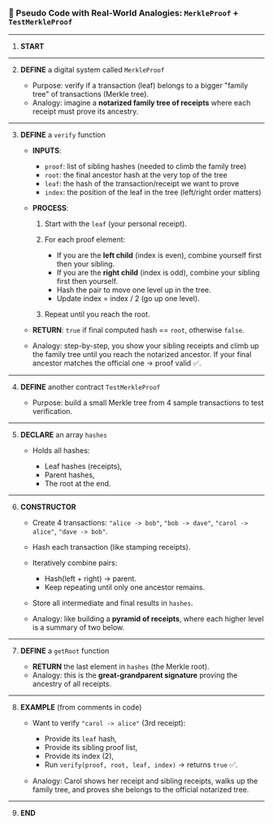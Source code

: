 ### 🧠 Pseudo Code with Real-World Analogies: `MerkleProof` + `TestMerkleProof`

---

1. **START**

---

2. **DEFINE** a digital system called `MerkleProof`

   - Purpose: verify if a transaction (leaf) belongs to a bigger "family tree" of transactions (Merkle tree).
   - Analogy: imagine a **notarized family tree of receipts** where each receipt must prove its ancestry.

---

3. **DEFINE** a `verify` function

   - **INPUTS**:

     - `proof`: list of sibling hashes (needed to climb the family tree)
     - `root`: the final ancestor hash at the very top of the tree
     - `leaf`: the hash of the transaction/receipt we want to prove
     - `index`: the position of the leaf in the tree (left/right order matters)

   - **PROCESS**:

     1. Start with the `leaf` (your personal receipt).
     2. For each proof element:

        - If you are the **left child** (index is even), combine yourself first then your sibling.
        - If you are the **right child** (index is odd), combine your sibling first then yourself.
        - Hash the pair to move one level up in the tree.
        - Update index = index / 2 (go up one level).

     3. Repeat until you reach the root.

   - **RETURN**: `true` if final computed hash == `root`, otherwise `false`.

   - Analogy: step-by-step, you show your sibling receipts and climb up the family tree until you reach the notarized ancestor. If your final ancestor matches the official one → proof valid ✅.

---

4. **DEFINE** another contract `TestMerkleProof`

   - Purpose: build a small Merkle tree from 4 sample transactions to test verification.

---

5. **DECLARE** an array `hashes`

   - Holds all hashes:

     - Leaf hashes (receipts),
     - Parent hashes,
     - The root at the end.

---

6. **CONSTRUCTOR**

   - Create 4 transactions: `"alice -> bob"`, `"bob -> dave"`, `"carol -> alice"`, `"dave -> bob"`.

   - Hash each transaction (like stamping receipts).

   - Iteratively combine pairs:

     - Hash(left + right) → parent.
     - Keep repeating until only one ancestor remains.

   - Store all intermediate and final results in `hashes`.

   - Analogy: like building a **pyramid of receipts**, where each higher level is a summary of two below.

---

7. **DEFINE** a `getRoot` function

   - **RETURN** the last element in `hashes` (the Merkle root).
   - Analogy: this is the **great-grandparent signature** proving the ancestry of all receipts.

---

8. **EXAMPLE** (from comments in code)

   - Want to verify `"carol -> alice"` (3rd receipt):

     - Provide its `leaf` hash,
     - Provide its sibling proof list,
     - Provide its index (2),
     - Run `verify(proof, root, leaf, index)` → returns `true` ✅.

   - Analogy: Carol shows her receipt and sibling receipts, walks up the family tree, and proves she belongs to the official notarized tree.

---

9. **END**
